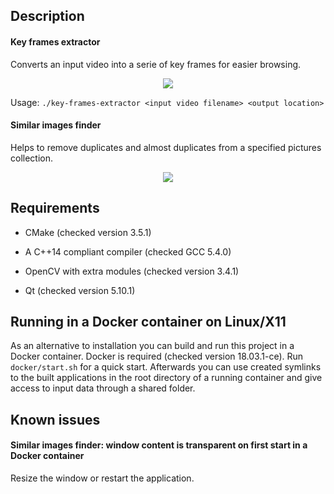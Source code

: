 ## Description

#### Key frames extractor

Converts an input video into a serie of key frames for easier browsing.

<p align="center">
  <img src="https://user-images.githubusercontent.com/37025359/45453867-ba5c1700-b6ea-11e8-9cae-2847bc745f14.jpg">
</p>

Usage: `./key-frames-extractor <input video filename> <output location>`

#### Similar images finder

Helps to remove duplicates and almost duplicates from a specified pictures collection.

<p align="center">
  <img src="https://user-images.githubusercontent.com/37025359/45453877-bcbe7100-b6ea-11e8-8080-b601d207fc94.jpg">
</p>

## Requirements

* CMake (checked version 3.5.1)

* A C++14 compliant compiler (checked GCC 5.4.0)

* OpenCV with extra modules (checked version 3.4.1)

* Qt (checked version 5.10.1)

## Running in a Docker container on Linux/X11

As an alternative to installation you can build and run this project in a Docker container. Docker is required (checked version 18.03.1-ce). Run `docker/start.sh` for a quick start. Afterwards you can use created symlinks to the built applications in the root directory of a running container and give access to input data through a shared folder.

## Known issues

#### Similar images finder: window content is transparent on first start in a Docker container

Resize the window or restart the application.
